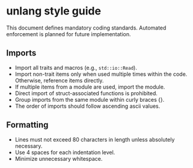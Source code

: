 # unlang style guide

This document defines mandatory coding standards. Automated enforcement is
planned for future implementation.

## Imports
- Import all traits and macros (e.g., `std::io::Read`).
- Import non-trait items only when used multiple times within the code.
  Otherwise, reference items directly.
- If multiple items from a module are used, import the module.
- Direct import of struct-associated functions is prohibited.
- Group imports from the same module within curly braces {}.
- The order of imports should follow ascending ascii values.

## Formatting
- Lines must not exceed 80 characters in length unless absolutely necessary.
- Use 4 spaces for each indentation level.
- Minimize unnecessary whitespace.